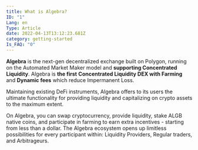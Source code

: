 ```yaml
---
title: What is Algebra?
ID: "1"
Lang: en
Type: Article
date: 2022-04-13T13:12:23.681Z
category: getting-started
Is_FAQ: "0"
---
```

**Algebra** is the next-gen decentralized exchange built on Polygon, running on the Automated Market Maker model and **supporting Concentrated Liquidity**. Algebra is **the first** **Concentrated Liquidity DEX with Farming** and **Dynamic fees** which reduce Impermanent Loss.

Maintaining existing DeFi instruments, Algebra offers to its users the ultimate functionality for providing liquidity and capitalizing on crypto assets to the maximum extent.

On Algebra, you can swap cryptocurrency, provide liquidity, stake ALGB native coins, and participate in farming to earn extra incentives - starting from less than a dollar. The Algebra ecosystem opens up limitless possibilities for every participant within: Liquidity Providers, Regular traders, and Arbitrageurs.